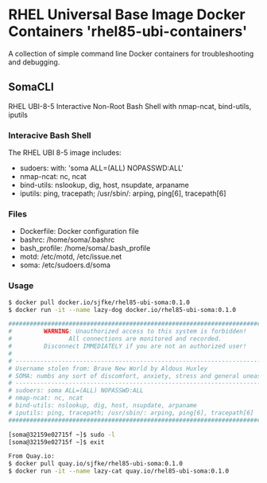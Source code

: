 # RHEL Universal Base Image Docker Containers 'rhel85-ubi-containers'

A collection of simple command line Docker containers for troubleshooting and debugging.

## SomaCLI

RHEL UBI-8-5 Interactive Non-Root Bash Shell with nmap-ncat, bind-utils, iputils

### Interacive Bash Shell

The RHEL UBI 8-5 image includes:
* sudoers: with: 'soma ALL=(ALL) NOPASSWD:ALL'
* nmap-ncat: nc, ncat
* bind-utils: nslookup, dig, host, nsupdate, arpaname
* iputils: ping, tracepath; /usr/sbin/: arping, ping[6], tracepath[6]

### Files

* Dockerfile: Docker configuration file
* bashrc: /home/soma/.bashrc
* bash_profile: /home/soma/.bash_profile
* motd: /etc/motd, /etc/issue.net
* soma: /etc/sudoers.d/soma

### Usage

```bash
$ docker pull docker.io/sjfke/rhel85-ubi-soma:0.1.0
$ docker run -it --name lazy-dog docker.io/rhel85-ubi-soma:0.1.0

##############################################################################
#         WARNING: Unauthorized access to this system is forbidden!          #
#                All connections are monitored and recorded.                 #
#         Disconnect IMMEDIATELY if you are not an authorized user!          #
#                                                                            #
# -------------------------------------------------------------------------- #
# Username stolen from: Brave New World by Aldous Huxley                     #
# SOMA: numbs any sort of discomfort, anxiety, stress and general uneasiness #
# -------------------------------------------------------------------------- #
# sudoers: soma ALL=(ALL) NOPASSWD:ALL                                       #
# nmap-ncat: nc, ncat                                                        #
# bind-utils: nslookup, dig, host, nsupdate, arpaname                        #
# iputils: ping, tracepath; /usr/sbin/: arping, ping[6], tracepath[6]        #
##############################################################################

[soma@32159e02715f ~]$ sudo -l
[soma@32159e02715f ~]$ exit

From Quay.io:
$ docker pull quay.io/sjfke/rhel85-ubi-soma:0.1.0
$ docker run -it --name lazy-cat quay.io/rhel85-ubi-soma:0.1.0
```
